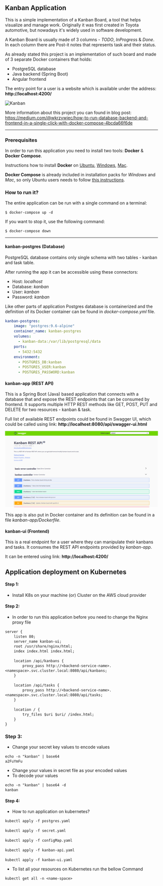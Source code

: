 ## Kanban Application

This is a simple implementation of a Kanban Board, a tool that helps visualize and manage work. Originally it was first created in Toyota automotive, but nowadays it's widely used in software development.

A Kanban Board is usually made of 3 columns - *TODO*, *InProgres*s & *Done*. In each column there are Post-it notes that represents task and their status.

As already stated this project is an implementation of such board and made of 3 separate Docker containers that holds:

- PostgreSQL database
- Java backend (Spring Boot)
- Angular frontend

The entry point for a user is a website which is available under the address: **http://localhost:4200/**

![Kanban](https://github.com/wkrzywiec/kanban-board/blob/master/assets/kanban.gif)

More information about this project you can found in blog post: https://medium.com/@wkrzywiec/how-to-run-database-backend-and-frontend-in-a-single-click-with-docker-compose-4bcda66f6de

---

### Prerequisites

In order to run this application you need to install two tools: **Docker** & **Docker Compose**.

Instructions how to install **Docker** on [Ubuntu](https://docs.docker.com/install/linux/docker-ce/ubuntu/), [Windows](https://docs.docker.com/docker-for-windows/install/), [Mac](https://docs.docker.com/docker-for-mac/install/).

**Docker Compose** is already included in installation packs for *Windows* and *Mac*, so only Ubuntu users needs to follow [this instructions](https://docs.docker.com/compose/install/).


### How to run it?

The entire application can be run with a single command on a terminal:

```
$ docker-compose up -d
```

If you want to stop it, use the following command:

```
$ docker-compose down
```

---

#### kanban-postgres (Database)

PostgreSQL database contains only single schema with two tables - kanban
and task table.

After running the app it can be accessible using these connectors:

- Host: *localhost*
- Database: *kanban*
- User: *kanban*
- Password: *kanban*


Like other parts of application Postgres database is containerized and
the definition of its Docker container can be found in
*docker-compose.yml* file.

```yml
kanban-postgres:
    image: "postgres:9.6-alpine"
    container_name: kanban-postgres
    volumes:
      - kanban-data:/var/lib/postgresql/data
    ports:
      - 5432:5432
    environment:
      - POSTGRES_DB:kanban
      - POSTGRES_USER:kanban
      - POSTGRES_PASSWORD:kanban
```

#### kanban-app (REST API)

This is a Spring Boot (Java) based application that connects with a
database that and expose the REST endpoints that can be consumed by
frontend. It supports multiple HTTP REST methods like GET, POST, PUT and
DELETE for two resources - kanban & task.

Full list of available REST endpoints could be found in Swagger UI,
which could be called using link: **http://localhost:8080/api/swagger-ui.html**


![swagger-ui](https://github.com/wkrzywiec/kanban-board/blob/master/assets/swagger.png)


This app is also put in Docker container and its definition can be found
in a file *kanban-app/Dockerfile*. 



#### kanban-ui (Frontend)

This is a real endpoint for a user where they can manipulate their
kanbans and tasks. It consumes the REST API endpoints provided by
*kanban-app*.

It can be entered using link: **http://localhost:4200/**

## Application deployment on Kubernetes

#### Step 1:
* Install K8s on your machine (or) Cluster on the AWS cloud provider

#### Step 2:
* In order to run this application before you need to change the Nginx proxy file 

```
server {
    listen 80;
    server_name kanban-ui;
    root /usr/share/nginx/html;
    index index.html index.html;

    location /api/kanbans {
        proxy_pass http://<backend-service-name>.<namespace>.svc.cluster.local:8080/api/kanbans;
    }

    location /api/tasks { 
        proxy_pass http://<backend-service-name>.<namespace>.svc.cluster.local:8080/api/tasks;
    }

    location / {
        try_files $uri $uri/ /index.html;
    }
}
```
### Step 3:
* Change your secret key values to encode values
```
echo -n "kanban" | base64
a2FuYmFu

```
* Change your values in secret file as your encoded values
* To decode your values

```
echo -n "kanban" | base64 -d
kanban

```

#### Step 4:
* How to run application on kubernetes?

```
kubectl apply -f postgres.yaml

kubectl apply -f secret.yaml

kubectl apply -f configMap.yaml

kubectl apply -f kanban-api.yaml

kubectl apply -f kanban-ui.yaml

```
* To list all your resources on Kubernetes run the bellow Command

```
kubectl get all -n <name-space>
```
